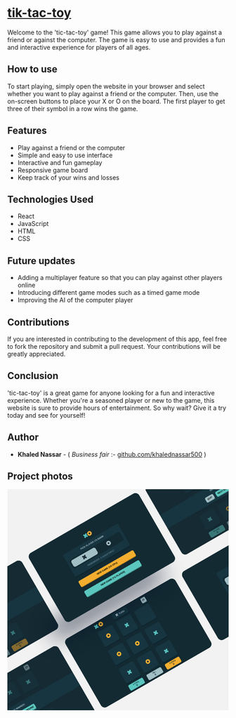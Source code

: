 # [tik-tac-toy](https://khalednassar500.github.io/tik-tac-toy/)

Welcome to the 'tic-tac-toy' game! This game allows you to play against a friend or against the computer.
The game is easy to use and provides a fun and interactive experience for players of all ages.

## How to use
To start playing, simply open the website in your browser and select whether you want to play against a friend or the computer. Then, use the on-screen buttons to place your X or O on the board. 
The first player to get three of their symbol in a row wins the game.

## Features
- Play against a friend or the computer
- Simple and easy to use interface
- Interactive and fun gameplay
- Responsive game board
- Keep track of your wins and losses


## Technologies Used
- React
- JavaScript
- HTML
- CSS

## Future updates
- Adding a multiplayer feature so that you can play against other players online
- Introducing different game modes such as a timed game mode
- Improving the AI of the computer player

## Contributions
If you are interested in contributing to the development of this app, feel free to fork the repository and submit a pull request. Your contributions will be greatly appreciated.

## Conclusion
'tic-tac-toy' is a great game for anyone looking for a fun and interactive experience. 
Whether you're a seasoned player or new to the game, this website is sure to provide hours of entertainment.
So why wait? Give it a try today and see for yourself!


## Author

- **Khaled Nassar** - ( *Business fair* :- [github.com/khalednassar500](https://github.com/khalednassar500/) )

## Project photos 
![This is an image](/screencapture.png)

